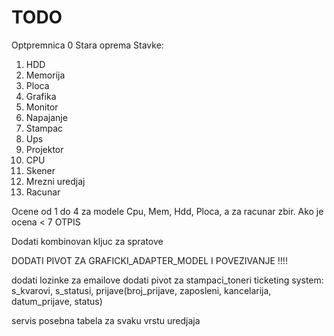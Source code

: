 # TODO

Optpremnica 0 Stara oprema
Stavke:

1. HDD
2. Memorija
3. Ploca
4. Grafika
5. Monitor
6. Napajanje
7. Stampac
8. Ups
9. Projektor
10. CPU
11. Skener
12. Mrezni uredjaj
13. Racunar

Ocene od 1 do 4 za modele Cpu, Mem, Hdd, Ploca, a za racunar zbir. Ako je ocena < 7 OTPIS

Dodati kombinovan kljuc za spratove



DODATI PIVOT ZA GRAFICKI_ADAPTER_MODEL I POVEZIVANJE !!!!

dodati lozinke za emailove
dodati pivot za stampaci_toneri
ticketing system: s_kvarovi, s_statusi, prijave(broj_prijave, zaposleni, kancelarija, datum_prijave, status)

servis posebna tabela za svaku vrstu uredjaja
